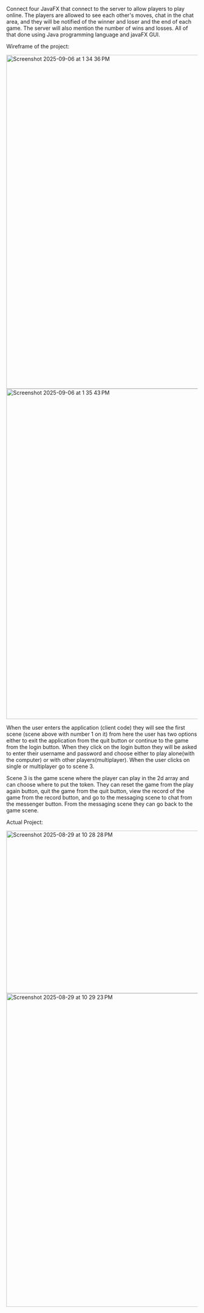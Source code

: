 Connect four JavaFX that connect to the server to allow players to play online. The players are allowed to see each other's moves, chat in the chat area, and they will be notified of the winner and loser and the end of each game. The server will also mention the number of wins and losses. All of that done using Java programming language and javaFX GUI.

Wireframe of the project:

<img width="801" height="879" alt="Screenshot 2025-09-06 at 1 34 36 PM" src="https://github.com/user-attachments/assets/a8e7d2c4-7f06-4d42-8df7-458e0da82d2a" />

<img width="777" height="870" alt="Screenshot 2025-09-06 at 1 35 43 PM" src="https://github.com/user-attachments/assets/57d64354-4bfe-412b-bb9e-440ec27c9e60" />

When the  user enters the application (client code) they will see the first scene (scene above with number 1 on it) from here the user has two options either to exit the application from the quit button or continue to the game from the login button. When they click on the login button they will be asked to enter their username and password and choose either to play alone(with the computer) or with other players(multiplayer). When the user clicks on single or multiplayer go to scene 3.

Scene 3 is the game scene where the player can play in the 2d array and can choose where to put the token. They can reset the game from the play again button, quit the game from the quit button, view the record of the game from the record button, and go to the messaging scene to chat from the messenger button. From the messaging scene they can go back to the game scene.

Actual Project:

<img width="1015" height="428" alt="Screenshot 2025-08-29 at 10 28 28 PM" src="https://github.com/user-attachments/assets/339d8225-1ce9-4448-9ef8-aa23d5a52a21" />

<img width="1506" height="826" alt="Screenshot 2025-08-29 at 10 29 23 PM" src="https://github.com/user-attachments/assets/6ba131f7-b62b-4277-8d07-a3bf06c59a2f" />
